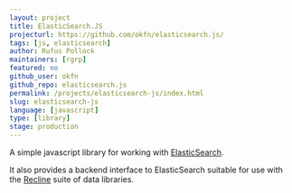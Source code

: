 ```yaml
---
layout: project
title: ElasticSearch.JS
projecturl: https://github.com/okfn/elasticsearch.js/
tags: [js, elasticsearch]
author: Rufus Pollock
maintainers: [rgrp]
featured: no
github_user: okfn
github_repo: elasticsearch.js
permalink: /projects/elasticsearch-js/index.html
slug: elasticsearch-js
language: [javascript]
type: [library]
stage: production
---
```


<p>A simple javascript library for working with <a
href="http://www.elasticsearch.org/">ElasticSearch</a>.</p>

<p>It also provides a backend interface to ElasticSearch suitable for use with
the <a href="http://okfnlabs.org/recline/">Recline</a> suite of data
libraries.</p>

